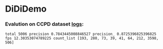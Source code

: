 # DiDiDemo

### Evalution on CCPD dataset [logs](https://github.com/OrangeSodahub/blob/master/backup_test.log):
```
total 5006 precision 0.7843445008846527 precision_ 0.8725396825396825
fps 12.30353074789225 count_list [193, 280, 73, 39, 41, 64, 212, 3598, 506]
```